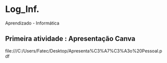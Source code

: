 # Log_Inf.
Aprendizado - Informática
## Primeira atividade : Apresentação Canva
file:///C:/Users/Fatec/Desktop/Apresenta%C3%A7%C3%A3o%20Pessoal.pdf
